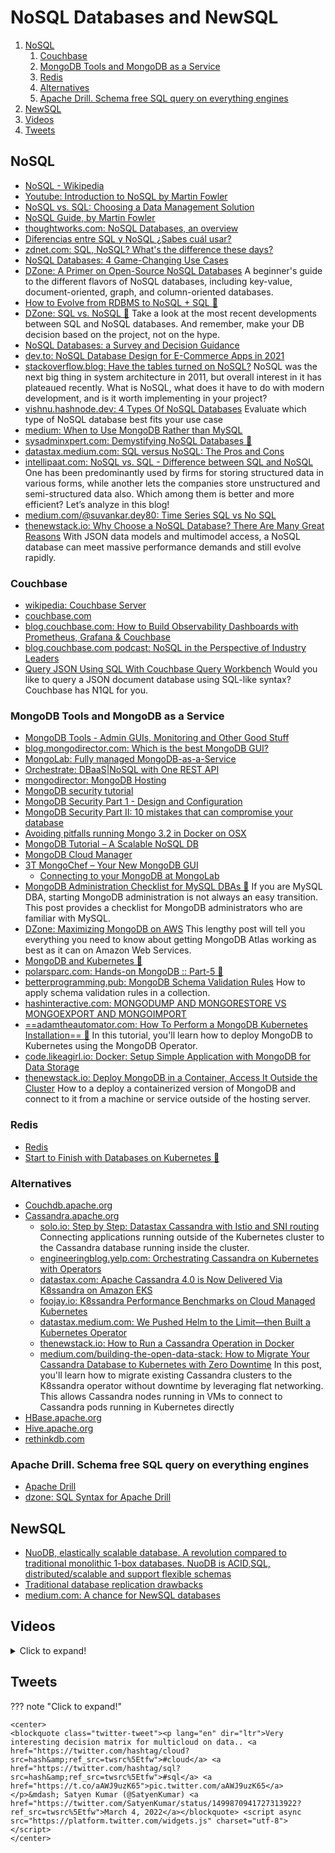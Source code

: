 # NoSQL Databases and NewSQL

1. [NoSQL](#nosql)
    1. [Couchbase](#couchbase)
    2. [MongoDB Tools and MongoDB as a Service](#mongodb-tools-and-mongodb-as-a-service)
    3. [Redis](#redis)
    4. [Alternatives](#alternatives)
    5. [Apache Drill. Schema free SQL query on everything engines](#apache-drill-schema-free-sql-query-on-everything-engines)
2. [NewSQL](#newsql)
3. [Videos](#videos)
4. [Tweets](#tweets)

## NoSQL

- [NoSQL - Wikipedia](https://en.wikipedia.org/wiki/NoSQL)
- [Youtube: Introduction to NoSQL by Martin Fowler](https://www.youtube.com/watch?v=qI_g07C_Q5I)
- [NoSQL vs. SQL: Choosing a Data Management Solution](http://www.javacodegeeks.com/2015/10/nosql-vs-sql.html)
- [NoSQL Guide, by Martin Fowler](http://martinfowler.com/nosql.html)
- [thoughtworks.com: NoSQL Databases, an overview](https://www.thoughtworks.com/insights/blog/nosql-databases-overview)
- [Diferencias entre SQL y NoSQL ¿Sabes cuál usar?](http://www.facilcloud.com/noticias/?p=1294&lang=es_ES)
- [zdnet.com: SQL, NoSQL? What's the difference these days?](http://www.zdnet.com/article/sql-nosql-whats-the-difference-these-days/)
- [NoSQL Databases: 4 Game-Changing Use Cases](http://www.smartdatacollective.com/kingmesal/373466/nosql-databases-4-game-changing-use-cases)
- [DZone: A Primer on Open-Source NoSQL Databases](https://dzone.com/articles/a-primer-on-open-source-nosql-databases) A beginner's guide to the different flavors of NoSQL databases, including key-value, document-oriented, graph, and column-oriented databases.
- [How to Evolve from RDBMS to NoSQL + SQL 🌟](https://www.linkedin.com/pulse/how-evolve-from-rdbms-nosql-sql-jim-scott)
- [DZone: SQL vs. NoSQL 🌟](https://dzone.com/articles/sql-vs-nosql) Take a look at the most recent developments between SQL and NoSQL databases. And remember, make your DB decision based on the project, not on the hype.
- [NoSQL Databases: a Survey and Decision Guidance](https://medium.baqend.com/nosql-databases-a-survey-and-decision-guidance-ea7823a822d)
- [dev.to: NoSQL Database Design for E-Commerce Apps in 2021](https://dev.to/danielkolb/nosql-database-design-for-e-commerce-apps-in-2021-390e)
- [stackoverflow.blog: Have the tables turned on NoSQL?](https://stackoverflow.blog/2021/01/14/have-the-tables-turned-on-nosql/) NoSQL was the next big thing in system architecture in 2011, but overall interest in it has plateaued recently. What is NoSQL, what does it have to do with modern development, and is it worth implementing in your project?
- [vishnu.hashnode.dev: 4 Types Of NoSQL Databases](https://vishnu.hashnode.dev/4-types-of-nosql-databases) Evaluate which type of NoSQL database best fits your use case
- [medium: When to Use MongoDB Rather than MySQL](https://medium.com/@rsk.saikrishna/when-to-use-mongodb-rather-than-mysql-d03ceff2e922)
- [sysadminxpert.com: Demystifying NoSQL Databases 🌟](https://sysadminxpert.com/demystifying-nosql-databases/)
- [datastax.medium.com: SQL versus NoSQL: The Pros and Cons](https://datastax.medium.com/sql-versus-nosql-the-pros-and-cons-488d4a7ba92f)
- [intellipaat.com: NoSQL vs. SQL - Difference between SQL and NoSQL](https://intellipaat.com/blog/nosql-vs-sql-what-is-better/) One has been predominantly used by firms for storing structured data in various forms, while another lets the companies store unstructured and semi-structured data also. Which among them is better and more efficient? Let’s analyze in this blog!
- [medium.com/@suvankar.dey80: Time Series SQL vs No SQL](https://medium.com/@suvankar.dey80/time-series-sql-vs-no-sql-a8c7f40d80a8)
- [thenewstack.io: Why Choose a NoSQL Database? There Are Many Great Reasons](https://thenewstack.io/why-choose-a-nosql-database-there-are-many-great-reasons/) With JSON data models and multimodel access, a NoSQL database can meet massive performance demands and still evolve rapidly.

### Couchbase

- [wikipedia: Couchbase Server](https://en.wikipedia.org/wiki/Couchbase_Server)
- [couchbase.com](https://www.couchbase.com/)
- [blog.couchbase.com: How to Build Observability Dashboards with Prometheus, Grafana & Couchbase](https://blog.couchbase.com/how-to-build-observability-dashboards-prometheus-grafana-couchbase/)
- [blog.couchbase.com podcast: NoSQL in the Perspective of Industry Leaders](http://blog.couchbase.com/2016/january/nosql-in-the-perspective-of-industry-leaders)
- [Query JSON Using SQL With Couchbase Query Workbench](https://dzone.com/articles/query-json-using-sql-with-couchbase-query-workbenc) Would you like to query a JSON document database using SQL-like syntax? Couchbase has N1QL for you.

### MongoDB Tools and MongoDB as a Service

- [MongoDB Tools - Admin GUIs, Monitoring and Other Good Stuff](http://mongodb-tools.com/)
- [blog.mongodirector.com: Which is the best MongoDB GUI?](http://blog.mongodirector.com/which-is-the-best-mongodb-gui/)
- [MongoLab: Fully managed MongoDB-as-a-Service](https://mongolab.com/)
- [Orchestrate: DBaaS|NoSQL with One REST API](https://orchestrate.io/)
- [mongodirector: MongoDB Hosting](http://mongodirector.com)
- [MongoDB security tutorial](https://docs.mongodb.org/manual/administration/security)
- [MongoDB Security Part 1 - Design and Configuration](http://blog.mongodb.org/post/86408399868/mongodb-security-part-1-design-and-configuration)
- [MongoDB Security Part II: 10 mistakes that can compromise your database](http://blog.mongodb.org/post/87691901392/mongodb-security-part-ii-10-mistakes-that-can)
- [Avoiding pitfalls running Mongo 3.2 in Docker on OSX](https://iainhunter.wordpress.com/2016/01/12/avoiding-pitfalls-running-mongo-3-2-in-docker-on-osx/)
- [MongoDB Tutorial – A Scalable NoSQL DB](http://www.javacodegeeks.com/2015/09/mongodb-a-scalable-nosql-db.html)
- [MongoDB Cloud Manager](https://youtu.be/bB57HKeOvmw)
- [3T MongoChef – Your New MongoDB GUI](http://3t.io/)
    - [Connecting to your MongoDB at MongoLab](http://3t.io/blog/how-to-connect-to-mongolab/)
- [MongoDB Administration Checklist for MySQL DBAs 🌟](https://dzone.com/articles/mongodb-administration-checklist-for-mysql-dbas) If you are MySQL DBA, starting MongoDB administration is not always an easy transition. This post provides a checklist for MongoDB administrators who are familiar with MySQL.
- [DZone: Maximizing MongoDB on AWS](https://dzone.com/articles/maximizing-mongodb-on-aws) This lengthy post will tell you everything you need to know about getting MongoDB Atlas working as best as it can on Amazon Web Services.
- [MongoDB and Kubernetes 🌟](https://www.mongodb.com/kubernetes)
- [polarsparc.com: Hands-on MongoDB :: Part-5 🌟](https://www.polarsparc.com/xhtml/MongoDB-5.html)
- [betterprogramming.pub: MongoDB Schema Validation Rules](https://betterprogramming.pub/mongodb-schema-validation-rules-8a1afc6ea67b) How to apply schema validation rules in a collection.
- [hashinteractive.com: MONGODUMP AND MONGORESTORE VS MONGOEXPORT AND MONGOIMPORT](https://hashinteractive.com/blog/mongodump-and-mongorestore-vs-mongoexport-and-mongoimport/)
- [==adamtheautomator.com: How To Perform a MongoDB Kubernetes Installation== 🌟](https://adamtheautomator.com/mongodb-kubernetes/) In this tutorial, you'll learn how to deploy MongoDB to Kubernetes using the MongoDB Operator.
- [code.likeagirl.io: Docker: Setup Simple Application with MongoDB for Data Storage](https://code.likeagirl.io/docker-setup-simple-application-with-mongodb-for-data-storage-272bdb3036ad)
- [thenewstack.io: Deploy MongoDB in a Container, Access It Outside the Cluster](https://thenewstack.io/deploy-mongodb-in-a-container-access-it-outside-the-cluster/) How to a deploy a containerized version of MongoDB and connect to it from a machine or service outside of the hosting server.

### Redis

- [Redis](http://redis.io/)
- [Start to Finish with Databases on Kubernetes 🌟](https://redislabs.com/blog/start-to-finish-with-databases-on-kubernetes/)

### Alternatives

- [Couchdb.apache.org](http://couchdb.apache.org)
- [Cassandra.apache.org](http://cassandra.apache.org/)
    - [solo.io: Step by Step: Datastax Cassandra with Istio and SNI routing](https://www.solo.io/blog/step-by-step-datastax-cassandra-with-istio-and-sni-routing/) Connecting applications running outside of the Kubernetes cluster to the Cassandra database running inside the cluster.
    - [engineeringblog.yelp.com: Orchestrating Cassandra on Kubernetes with Operators](https://engineeringblog.yelp.com/2020/11/orchestrating-cassandra-on-kubernetes-with-operators.html)
    - [datastax.com: Apache Cassandra 4.0 is Now Delivered Via K8ssandra on Amazon EKS](https://www.datastax.com/blog/apache-cassandra-40-now-delivered-k8ssandra-amazon-eks)
    - [foojay.io: K8ssandra Performance Benchmarks on Cloud Managed Kubernetes](https://foojay.io/today/k8ssandra-performance-benchmarks-on-cloud-managed-kubernetes/)
    - [datastax.medium.com: We Pushed Helm to the Limit—then Built a Kubernetes Operator](https://datastax.medium.com/we-pushed-helm-to-the-limit-then-built-a-kubernetes-operator-5136f7c71e91)
    - [thenewstack.io: How to Run a Cassandra Operation in Docker](https://thenewstack.io/how-to-run-a-cassandra-operation-in-docker/)
    - [medium.com/building-the-open-data-stack: How to Migrate Your Cassandra Database to Kubernetes with Zero Downtime](https://medium.com/building-the-open-data-stack/how-to-migrate-your-cassandra-database-to-kubernetes-with-zero-downtime-f824f5bbf50b) In this post, you'll learn how to migrate existing Cassandra clusters to the K8ssandra operator without downtime by leveraging flat networking. This allows Cassandra nodes running in VMs to connect to Cassandra pods running in Kubernetes directly
- [HBase.apache.org](http://hbase.apache.org/)
- [Hive.apache.org](https://hive.apache.org/)
- [rethinkdb.com](http://rethinkdb.com)

### Apache Drill. Schema free SQL query on everything engines

- [Apache Drill](https://drill.apache.org/)
- [dzone: SQL Syntax for Apache Drill](https://dzone.com/refcardz/sql-syntax-for-apache-drill)

## NewSQL

- [NuoDB, elastically scalable database. A revolution compared to traditional monolithic 1-box databases. NuoDB is ACID,SQL, distributed/scalable and support flexible schemas](http://www.nuodb.com/)
- [Traditional database replication drawbacks](http://www.nuodb.com/blog/replication-is-it-easy)
- [medium.com: A chance for NewSQL databases](https://medium.com/packlinkeng/a-chance-for-newsql-databases-3bba18fea6a1)

## Videos

<details>
  <summary>Click to expand!</summary>

<center>
<iframe width="560" height="315" src="https://www.youtube.com/embed/qI_g07C_Q5I" frameborder="0" allow="accelerometer; autoplay; encrypted-media; gyroscope; picture-in-picture" allowfullscreen></iframe>
</center>
</details>

## Tweets

??? note "Click to expand!"

	<center>
	<blockquote class="twitter-tweet"><p lang="en" dir="ltr">Very interesting decision matrix for multicloud on data.. <a href="https://twitter.com/hashtag/cloud?src=hash&amp;ref_src=twsrc%5Etfw">#cloud</a> <a href="https://twitter.com/hashtag/sql?src=hash&amp;ref_src=twsrc%5Etfw">#sql</a> <a href="https://t.co/aAWJ9uzK65">pic.twitter.com/aAWJ9uzK65</a></p>&mdash; Satyen Kumar (@SatyenKumar) <a href="https://twitter.com/SatyenKumar/status/1499870941727313922?ref_src=twsrc%5Etfw">March 4, 2022</a></blockquote> <script async src="https://platform.twitter.com/widgets.js" charset="utf-8"></script>
	</center>